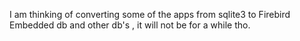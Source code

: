 I am thinking of converting some of the apps from sqlite3 to Firebird Embedded db and other db's , it will not be for a while tho. 
